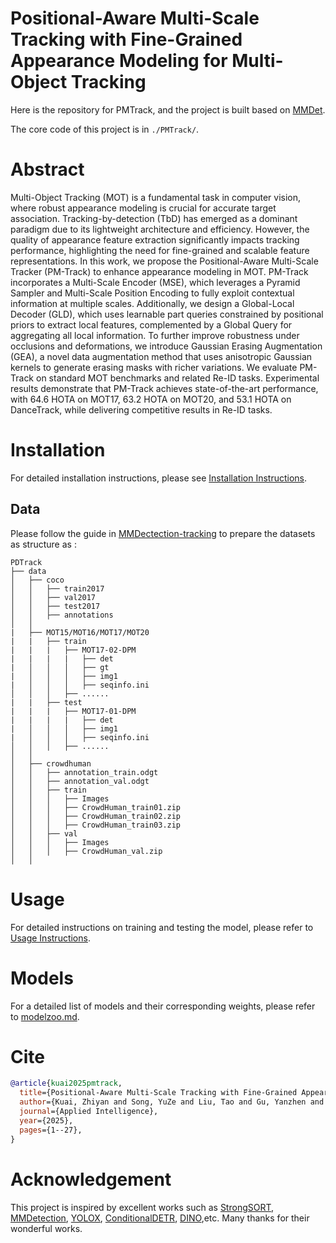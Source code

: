# Positional-Aware Multi-Scale Tracking with Fine-Grained Appearance Modeling for Multi-Object Tracking

Here is the repository for PMTrack, and the project is built based on [MMDet](https://github.com/open-mmlab/mmdetection).

The core code of this project is in `./PMTrack/`.


# Abstract
Multi-Object Tracking (MOT) is a fundamental task in computer vision, where robust appearance modeling is crucial for accurate target association. Tracking-by-detection (TbD) has emerged as a dominant paradigm due to its lightweight architecture and efficiency. However, the quality of appearance feature extraction significantly impacts tracking performance, highlighting the need for fine-grained and scalable feature representations.
In this work, we propose the Positional-Aware Multi-Scale Tracker (PM-Track) to enhance appearance modeling in MOT. PM-Track incorporates a Multi-Scale Encoder (MSE), which leverages a Pyramid Sampler and Multi-Scale Position Encoding to fully exploit contextual information at multiple scales. Additionally, we design a Global-Local Decoder (GLD), which uses learnable part queries constrained by positional priors to extract local features, complemented by a Global Query for aggregating all local information. To further improve robustness under occlusions and deformations, we introduce Gaussian Erasing Augmentation (GEA), a novel data augmentation method that uses anisotropic Gaussian kernels to generate erasing masks with richer variations.
We evaluate PM-Track on standard MOT benchmarks and related Re-ID tasks. Experimental results demonstrate that PM-Track achieves state-of-the-art performance, with 64.6 HOTA on MOT17, 63.2 HOTA on MOT20, and 53.1 HOTA on DanceTrack, while delivering competitive results in Re-ID tasks.


# Installation
For detailed installation instructions, please see [Installation Instructions](./docs/installation.md).


## Data 

Please follow the guide in [MMDectection-tracking](https://github.com/open-mmlab/mmdetection/blob/main/docs/en/user_guides/tracking_dataset_prepare.md) to prepare the datasets as structure as :
```
PDTrack
├── data
│   ├── coco
│   │   ├── train2017
│   │   ├── val2017
│   │   ├── test2017
│   │   ├── annotations
│   │
|   ├── MOT15/MOT16/MOT17/MOT20
|   |   ├── train
|   |   |   ├── MOT17-02-DPM
|   |   |   |   ├── det
|   │   │   │   ├── gt
|   │   │   │   ├── img1
|   │   │   │   ├── seqinfo.ini
│   │   │   ├── ......
|   |   ├── test
|   |   |   ├── MOT17-01-DPM
|   |   |   |   ├── det
|   │   │   │   ├── img1
|   │   │   │   ├── seqinfo.ini
│   │   │   ├── ......
│   │
│   ├── crowdhuman
│   │   ├── annotation_train.odgt
│   │   ├── annotation_val.odgt
│   │   ├── train
│   │   │   ├── Images
│   │   │   ├── CrowdHuman_train01.zip
│   │   │   ├── CrowdHuman_train02.zip
│   │   │   ├── CrowdHuman_train03.zip
│   │   ├── val
│   │   │   ├── Images
│   │   │   ├── CrowdHuman_val.zip
│   │
```

# Usage
For detailed instructions on training and testing the model, please refer to [Usage Instructions](./docs/usage.md).

# Models
For a detailed list of models and their corresponding weights, please refer to [modelzoo.md](./docs/modelzoo.md).


# Cite
```bibtex
@article{kuai2025pmtrack,
  title={Positional-Aware Multi-Scale Tracking with Fine-Grained Appearance Modeling for Multi-Object Tracking},
  author={Kuai, Zhiyan and Song, YuZe and Liu, Tao and Gu, Yanzhen and Xu, Gang and He, Shuangyan and Yefei,Bai and Li, Peiliang and Huang, Hui},
  journal={Applied Intelligence},
  year={2025},
  pages={1--27},
}

```

# Acknowledgement
This project is inspired by excellent works such as [StrongSORT](https://github.com/dyhBUPT/StrongSORT), [MMDetection](https://github.com/open-mmlab/mmdetection), [YOLOX](https://github.com/Megvii-BaseDetection/YOLOX), [ConditionalDETR](https://github.com/Atten4Vis/ConditionalDETR), [DINO](https://github.com/IDEA-Research/DINO),etc. Many thanks for their wonderful works.
